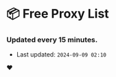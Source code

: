 # :package: Free Proxy List
### Updated every 15 minutes.

- Last updated: `2024-09-09 02:10`

:heart:
